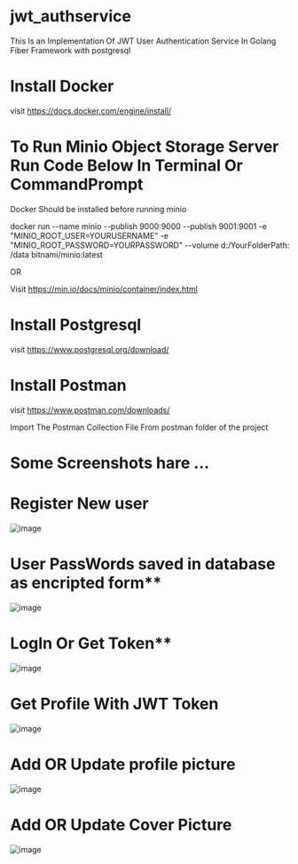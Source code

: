 # jwt_authservice
This Is an Implementation Of JWT User Authentication Service In Golang Fiber Framework with postgresql
# Install Docker 
visit https://docs.docker.com/engine/install/
# To Run Minio Object Storage Server Run Code Below In Terminal Or CommandPrompt
Docker Should be installed before running minio 

docker run --name minio  --publish 9000:9000  --publish 9001:9001  -e "MINIO_ROOT_USER=YOURUSERNAME" -e "MINIO_ROOT_PASSWORD=YOURPASSWORD" --volume d:/YourFolderPath: /data bitnami/minio:latest

OR 

Visit https://min.io/docs/minio/container/index.html

# Install Postgresql 

visit https://www.postgresql.org/download/

# Install Postman

visit https://www.postman.com/downloads/

Import The Postman Collection File From postman folder of the project 


# Some Screenshots hare ...


# Register New user
![image](https://github.com/user-attachments/assets/5c24d474-faf6-479c-830f-48ee2fc1d701)

# User PassWords saved in database as encripted form**

![image](https://github.com/user-attachments/assets/ebfc796c-e456-4f6d-8249-ea5938d2019c)

# LogIn Or Get Token**

![image](https://github.com/user-attachments/assets/a53501c1-a5c8-479c-8ee1-debff888eecf)


# Get Profile With JWT Token 

![image](https://github.com/user-attachments/assets/64fe8846-bb3f-48d2-9e59-fb397e4dd275)

# Add OR Update profile picture

![image](https://github.com/user-attachments/assets/215840b1-0573-498f-b90f-8a0d601c417d)

# Add OR Update Cover Picture

![image](https://github.com/user-attachments/assets/51d97b0b-8108-40fe-8496-0558d502c7ab)







